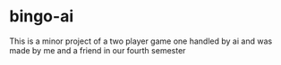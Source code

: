 # bingo-ai

This is a minor project of a two player game one handled by ai and was made by me and a friend in our fourth semester
